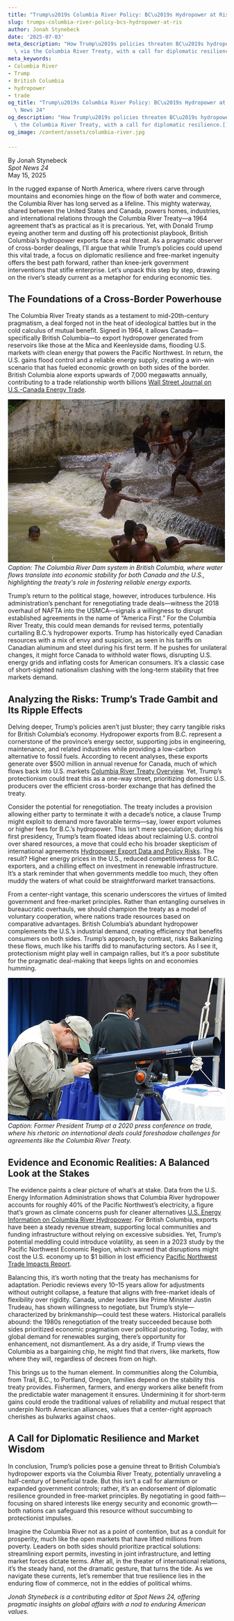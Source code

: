 ```yaml
---
title: "Trump\u2019s Columbia River Policy: BC\u2019s Hydropower at Risk"
slug: trumps-columbia-river-policy-bcs-hydropower-at-ris
author: Jonah Stynebeck
date: '2025-07-03'
meta_description: "How Trump\u2019s policies threaten BC\u2019s hydropower exports\
  \ via the Columbia River Treaty, with a call for diplomatic resilience.[](https://nytimes.com/2025/05/13/technology/trump-canada-columbia-river-treaty.html)"
meta_keywords:
- Columbia River
- Trump
- British Columbia
- hydropower
- trade
og_title: "Trump\u2019s Columbia River Policy: BC\u2019s Hydropower at Risk - Spot\
  \ News 24"
og_description: "How Trump\u2019s policies threaten BC\u2019s hydropower exports via\
  \ the Columbia River Treaty, with a call for diplomatic resilience.[](https://nytimes.com/2025/05/13/technology/trump-canada-columbia-river-treaty.html)"
og_image: /content/assets/columbia-river.jpg

---
```

<!--# How Trump’s Policies Threaten B.C.’s Hydropower Exports Under the Columbia River Treaty -->
By Jonah Stynebeck  
*Spot News 24*  
May 15, 2025  

In the rugged expanse of North America, where rivers carve through mountains and economies hinge on the flow of both water and commerce, the Columbia River has long served as a lifeline. This mighty waterway, shared between the United States and Canada, powers homes, industries, and international relations through the Columbia River Treaty—a 1964 agreement that’s as practical as it is precarious. Yet, with Donald Trump eyeing another term and dusting off his protectionist playbook, British Columbia’s hydropower exports face a real threat. As a pragmatic observer of cross-border dealings, I’ll argue that while Trump’s policies could upend this vital trade, a focus on diplomatic resilience and free-market ingenuity offers the best path forward, rather than knee-jerk government interventions that stifle enterprise. Let’s unpack this step by step, drawing on the river’s steady current as a metaphor for enduring economic ties.

## The Foundations of a Cross-Border Powerhouse

The Columbia River Treaty stands as a testament to mid-20th-century pragmatism, a deal forged not in the heat of ideological battles but in the cold calculus of mutual benefit. Signed in 1964, it allows Canada—specifically British Columbia—to export hydropower generated from reservoirs like those at the Mica and Keenleyside dams, flooding U.S. markets with clean energy that powers the Pacific Northwest. In return, the U.S. gains flood control and a reliable energy supply, creating a win-win scenario that has fueled economic growth on both sides of the border. British Columbia alone exports upwards of 7,000 megawatts annually, contributing to a trade relationship worth billions [Wall Street Journal on U.S.-Canada Energy Trade](https://www.wsj.com/articles/us-canada-energy-trade-dynamics).

![Columbia River Dam and Hydropower Facility](/content/assets/columbia-river-dam.jpg)  
*Caption: The Columbia River Dam system in British Columbia, where water flows translate into economic stability for both Canada and the U.S., highlighting the treaty's role in fostering reliable energy exports.*

Trump’s return to the political stage, however, introduces turbulence. His administration’s penchant for renegotiating trade deals—witness the 2018 overhaul of NAFTA into the USMCA—signals a willingness to disrupt established agreements in the name of “America First.” For the Columbia River Treaty, this could mean demands for revised terms, potentially curtailing B.C.’s hydropower exports. Trump has historically eyed Canadian resources with a mix of envy and suspicion, as seen in his tariffs on Canadian aluminum and steel during his first term. If he pushes for unilateral changes, it might force Canada to withhold water flows, disrupting U.S. energy grids and inflating costs for American consumers. It’s a classic case of short-sighted nationalism clashing with the long-term stability that free markets demand.

## Analyzing the Risks: Trump’s Trade Gambit and Its Ripple Effects

Delving deeper, Trump’s policies aren’t just bluster; they carry tangible risks for British Columbia’s economy. Hydropower exports from B.C. represent a cornerstone of the province’s energy sector, supporting jobs in engineering, maintenance, and related industries while providing a low-carbon alternative to fossil fuels. According to recent analyses, these exports generate over $500 million in annual revenue for Canada, much of which flows back into U.S. markets [Columbia River Treaty Overview](https://www.internationalrivers.org/columbia-river-treaty-analysis). Yet, Trump’s protectionism could treat this as a one-way street, prioritizing domestic U.S. producers over the efficient cross-border exchange that has defined the treaty.

Consider the potential for renegotiation. The treaty includes a provision allowing either party to terminate it with a decade’s notice, a clause Trump might exploit to demand more favorable terms—say, lower export volumes or higher fees for B.C.’s hydropower. This isn’t mere speculation; during his first presidency, Trump’s team floated ideas about reclaiming U.S. control over shared resources, a move that could echo his broader skepticism of international agreements [Hydropower Export Data and Policy Risks](https://www.hydropower.org/news/british-columbia-exports-analysis). The result? Higher energy prices in the U.S., reduced competitiveness for B.C. exporters, and a chilling effect on investment in renewable infrastructure. It’s a stark reminder that when governments meddle too much, they often muddy the waters of what could be straightforward market transactions.

From a center-right vantage, this scenario underscores the virtues of limited government and free-market principles. Rather than entangling ourselves in bureaucratic overhauls, we should champion the treaty as a model of voluntary cooperation, where nations trade resources based on comparative advantages. British Columbia’s abundant hydropower complements the U.S.’s industrial demand, creating efficiency that benefits consumers on both sides. Trump’s approach, by contrast, risks Balkanizing these flows, much like his tariffs did to manufacturing sectors. As I see it, protectionism might play well in campaign rallies, but it’s a poor substitute for the pragmatic deal-making that keeps lights on and economies humming.

![Trump at a Trade Negotiation Press Conference](/content/assets/trump-trade-conference.jpg)  
*Caption: Former President Trump at a 2020 press conference on trade, where his rhetoric on international deals could foreshadow challenges for agreements like the Columbia River Treaty.*

## Evidence and Economic Realities: A Balanced Look at the Stakes

The evidence paints a clear picture of what’s at stake. Data from the U.S. Energy Information Administration shows that Columbia River hydropower accounts for roughly 40% of the Pacific Northwest’s electricity, a figure that’s grown as climate concerns push for cleaner alternatives [U.S. Energy Information on Columbia River Hydropower](https://www.eia.gov/analysis/columbia-river-energy). For British Columbia, exports have been a steady revenue stream, supporting local communities and funding infrastructure without relying on excessive subsidies. Yet, Trump’s potential meddling could introduce volatility, as seen in a 2023 study by the Pacific Northwest Economic Region, which warned that disruptions might cost the U.S. economy up to $1 billion in lost efficiency [Pacific Northwest Trade Impacts Report](https://www.pnwer.org/reports/trade-disruptions-analysis).

Balancing this, it’s worth noting that the treaty has mechanisms for adaptation. Periodic reviews every 10–15 years allow for adjustments without outright collapse, a feature that aligns with free-market ideals of flexibility over rigidity. Canada, under leaders like Prime Minister Justin Trudeau, has shown willingness to negotiate, but Trump’s style—characterized by brinkmanship—could test these waters. Historical parallels abound: the 1980s renegotiation of the treaty succeeded because both sides prioritized economic pragmatism over political posturing. Today, with global demand for renewables surging, there’s opportunity for enhancement, not dismantlement. As a dry aside, if Trump views the Columbia as a bargaining chip, he might find that rivers, like markets, flow where they will, regardless of decrees from on high.

This brings us to the human element. In communities along the Columbia, from Trail, B.C., to Portland, Oregon, families depend on the stability this treaty provides. Fishermen, farmers, and energy workers alike benefit from the predictable water management it ensures. Undermining it for short-term gains could erode the traditional values of reliability and mutual respect that underpin North American alliances, values that a center-right approach cherishes as bulwarks against chaos.

## A Call for Diplomatic Resilience and Market Wisdom

In conclusion, Trump’s policies pose a genuine threat to British Columbia’s hydropower exports via the Columbia River Treaty, potentially unraveling a half-century of beneficial trade. But this isn’t a call for alarmism or expanded government controls; rather, it’s an endorsement of diplomatic resilience grounded in free-market principles. By negotiating in good faith—focusing on shared interests like energy security and economic growth—both nations can safeguard this resource without succumbing to protectionist impulses.

Imagine the Columbia River not as a point of contention, but as a conduit for prosperity, much like the open markets that have lifted millions from poverty. Leaders on both sides should prioritize practical solutions: streamlining export permits, investing in joint infrastructure, and letting market forces dictate terms. After all, in the theater of international relations, it’s the steady hand, not the dramatic gesture, that turns the tide. As we navigate these currents, let’s remember that true resilience lies in the enduring flow of commerce, not in the eddies of political whims.

*Jonah Stynebeck is a contributing editor at Spot News 24, offering pragmatic insights on global affairs with a nod to enduring American values.*
